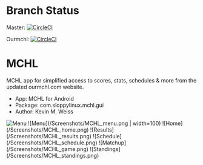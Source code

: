 # Branch Status
Master: [![CircleCI](https://circleci.com/gh/unomar/MCHL.svg?style=svg)](https://circleci.com/gh/unomar/MCHL)

Ourmchl: [![CircleCI](https://circleci.com/gh/unomar/MCHL/tree/ourmchl.svg?style=svg)](https://circleci.com/gh/unomar/MCHL/tree/ourmchl)

# MCHL
MCHL app for simplified access to scores, stats, schedules & more from the updated ourmchl.com website.

- App: MCHL for Android
- Package: com.sloppylinux.mchl.gui
- Author: Kevin M. Weiss


<img src="Screenshots/MCHL_menu" alt="Menu" width="48">
![Menu](/Screenshots/MCHL_menu.png | width=100)
![Home](/Screenshots/MCHL_home.png)
![Results](/Screenshots/MCHL_results.png)
![Schedule](/Screenshots/MCHL_schedule.png)
![Matchup](/Screenshots/MCHL_game.png)
![Standings](/Screenshots/MCHL_standings.png)
